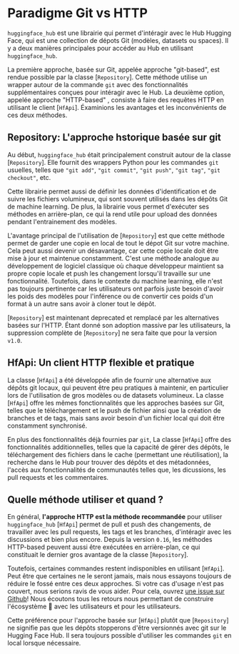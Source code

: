 <!--⚠️ Note that this file is in Markdown but contain specific syntax for our doc-builder (similar to MDX) that may not be
rendered properly in your Markdown viewer.
-->

# Paradigme Git vs HTTP

`huggingface_hub` est une librairie qui permet d'intéragir avec le Hub Hugging Face,
qui est une collection de dépots Git (modèles, datasets ou spaces).
Il y a deux manières principales pour accéder au Hub en utilisant `huggingface_hub`.

La première approche, basée sur Git, appelée approche "git-based", est rendue possible par la classe [`Repository`].
Cette méthode utilise un wrapper autour de la commande `git` avec des fonctionnalités supplémentaires conçues pour intéragir avec le Hub. La deuxième option, appelée approche "HTTP-based" , consiste à faire des requêtes HTTP en utilisant le client [`HfApi`]. Éxaminions
les avantages et les inconvénients de ces deux méthodes.

## Repository: L'approche hstorique basée sur git

Au début, `huggingface_hub` était principalement construit autour de la classe [`Repository`]. Elle fournit des
wrappers Python pour les commandes `git` usuelles, telles que `"git add"`, `"git commit"`, `"git push"`,
`"git tag"`, `"git checkout"`, etc.

Cette librairie permet aussi de définir les données d'identification et de suivre les fichiers volumineux, qui sont souvent utilisés dans les dépôts Git de machine learning. De plus, la librairie vous permet d'exécuter ses
méthodes en arrière-plan, ce qui la rend utile pour upload des données pendant l'entrainement des modèles.

L'avantage principal de l'utilisation de [`Repository`] est que cette méthode permet de garder une
copie en local de tout le dépot Git sur votre machine. Cela peut aussi devenir un désavantage,
car cette copie locale doit être mise à jour et maintenue constamment. C'est une méthode
analogue au développement de logiciel classique où chaque développeur maintient sa propre copie locale
et push les changement lorsqu'il travaille sur une fonctionnalité.
Toutefois, dans le contexte du machine learning, elle n'est pas toujours pertinente car
les utilisateurs ont parfois juste besoin d'avoir
les poids des modèles pour l'inférence ou de convertir ces poids d'un format à un autre sans avoir à cloner
tout le dépôt.

<Tip warning={true}>

[`Repository`] est maintenant deprecated et remplacé par les alternatives basées sur l'HTTP. Étant donné son adoption massive par les utilisateurs,
la suppression complète de [`Repository`] ne sera faite que pour la version `v1.0`.

</Tip>

## HfApi: Un client HTTP flexible et pratique

La classe [`HfApi`] a été développée afin de fournir une alternative aux dépôts git locaux,
qui peuvent être peu pratiques à maintenir, en particulier lors de l'utilisation de gros modèles ou de datasets volumineux.
La classe [`HfApi`]  offre les mêmes fonctionnalités que les approches basées sur Git,
telles que le téléchargement et le push de fichier ainsi que la création de branches et de tags, mais sans
avoir besoin d'un fichier local qui doit être constamment synchronisé.

En plus des fonctionnalités déjà fournies par `git`, La classe [`HfApi`] offre des fonctionnalités
additionnelles, telles que la capacité de gérer des dépôts, le téléchargement des fichiers
dans le cache (permettant une réutilisation), la recherche dans le Hub pour trouver
des dépôts et des métadonnées, l'accès aux fonctionnalités de communautés telles que, les dicussions,
les pull requests et les commentaires.

## Quelle méthode utiliser et quand ?

En général, **l'approche HTTP est la méthode recommandée** pour utiliser `huggingface_hub`
[`HfApi`] permet de pull et push des changements, de travailler avec les pull requests, les tags et les branches, d'intéragir avec les discussions
et bien plus encore. Depuis la version `0.16`, les méthodes HTTP-based peuvent aussi être exécutées en arrière-plan, ce qui constituait le
dernier gros avantage  de la classe [`Repository`].

Toutefois, certaines commandes restent indisponibles en utilisant [`HfApi`].
Peut être que certaines ne le seront jamais, mais nous essayons toujours de réduire le fossé entre ces deux approches.
Si votre cas d'usage n'est pas couvert, nous serions ravis de vous aider. Pour cela, ouvrez 
[une issue sur Github](https://github.com/huggingface/huggingface_hub)! Nous écoutons tous les retours nous permettant de construire
l'écosystème 🤗 avec les utilisateurs et pour les utilisateurs.

Cette préférence pour l'approche basée sur [`HfApi`] plutôt que [`Repository`] ne signifie pas que les dépôts stopperons d'être versionnés avec git sur le Hugging Face Hub. Il sera toujours possible d'utiliser les commandes `git` en local lorsque nécessaire.